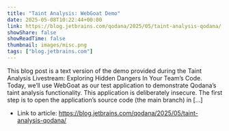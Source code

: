 ```yaml
---
title: "Taint Analysis: WebGoat Demo"
date: 2025-05-08T10:22:44+00:00
link: https://blog.jetbrains.com/qodana/2025/05/taint-analysis-qodana/
showShare: false
showReadTime: false
thumbnail: images/misc.png
tags: ["blog.jetbrains.com"]
---
```

This blog post is a text version of the demo provided during the Taint Analysis Livestream: Exploring Hidden Dangers In Your Team’s Code. Today, we’ll use WebGoat as our test application to demonstrate Qodana’s taint analysis functionality. This application is deliberately insecure. The first step is to open the application’s source code (the main branch) in […]

- Link to article: https://blog.jetbrains.com/qodana/2025/05/taint-analysis-qodana/